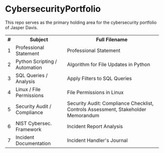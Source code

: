 # CybersecurityPortfolio
This repo serves as the primary holding area for the cybersecurity portfolio of Jasper Davis. <br>

<table>
<tr>
  <th>#</th>
  <th>Subject</th>
  <th>Full Filename</th>
</tr>
  <tr>
    <td>1</td>
    <td>Professional Statement</td>
    <td>Professional Statement</td>
  </tr>
  <tr>
    <td>2</td>
    <td>Python Scripting / Automation</td>
    <td>Algorithm for File Updates in Python</td>
  </tr>
  <tr>
    <td>3</td>
    <td>SQL Queries / Analysis</td>
    <td>Apply Filters to SQL Queries</td>
  </tr>
  <tr>
    <td>4</td>
    <td>Linux / File Permissions</td>
    <td>File Permissions in Linux</td>
  </tr>
  <tr>
    <td>5</td>
    <td>Security Audit / Compliance</td>
    <td>Security Audit: Compliance Checklist, Controls Assessment, Stakeholder Memorandum</td>
  </tr>
  <tr>
    <td>6</td>
    <td>NIST Cybersec. Framework</td>
    <td>Incident Report Analysis</td>
  </tr>
  <tr>
    <td>7</td>
    <td>Incident Documentation</td>
    <td>Incident Handler's Journal</td>
  </tr>
</table>
